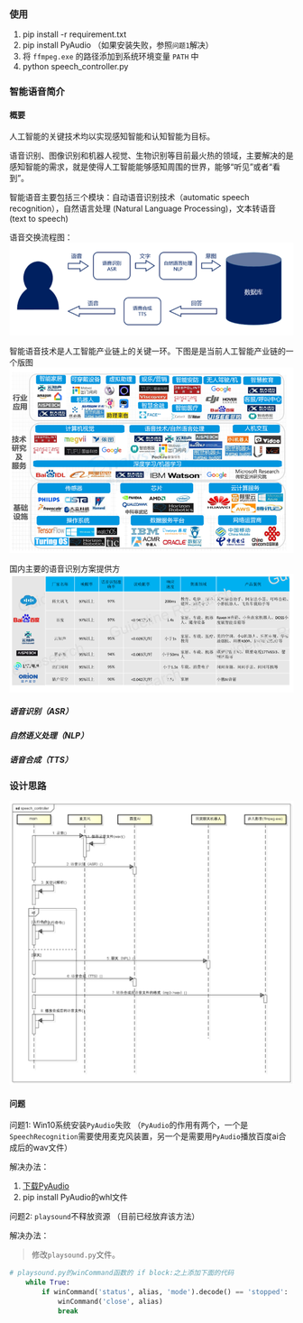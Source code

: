 ### 使用
1. pip install -r requirement.txt 
2. pip install PyAudio   （如果安装失败，参照`问题1`解决）
3. 将 `ffmpeg.exe` 的路径添加到系统环境变量 `PATH` 中  
3. python speech_controller.py  

### 智能语音简介
#### 概要
人工智能的关键技术均以实现感知智能和认知智能为目标。

语音识别、图像识别和机器人视觉、生物识别等目前最火热的领域，主要解决的是感知智能的需求，就是使得人工智能能够感知周围的世界，能够“听见”或者“看到”。

智能语音主要包括三个模块：自动语音识别技术（automatic speech recognition），自然语言处理 (Natural Language Processing)，文本转语音 (text to speech)

语音交换流程图：
![智能语音](智能语音.png)

智能语音技术是人工智能产业链上的关键一环。下图是是当前人工智能产业链的一个版图
![人工智能产业链](人工智能产业链.png)

国内主要的语音识别方案提供方
![语音识别提供方](语音识别提供方.png)

##### 语音识别（ASR）
##### 自然语义处理（NLP）
##### 语音合成（TTS）

### 设计思路
![顺序图](顺序图.png)

#### 问题
问题1: Win10系统安装`PyAudio`失败 （`PyAudio`的作用有两个，一个是`SpeechRecognition`需要使用麦克风装置，另一个是需要用`PyAudio`播放百度ai合成后的wav文件）

解决办法：
1. [下载PyAudio](https://www.lfd.uci.edu/~gohlke/pythonlibs/#pyaudio)  
2. pip install PyAudio的whl文件  


问题2: `playsound`不释放资源 （目前已经放弃该方法）

解决办法：
> 修改`playsound.py`文件。
```python
# playsound.py的winCommand函数的 if block:之上添加下面的代码
    while True:
        if winCommand('status', alias, 'mode').decode() == 'stopped':
            winCommand('close', alias)
            break
```